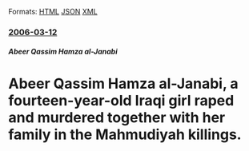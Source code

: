 
Formats: [HTML](/news/2006/03/12/abeer-qassim-hamza-al-janabi-a-fourteen-year-old-iraqi-girl-raped-and-murdered-together-with-her-family-in-the-mahmudiyah-killings.html)  [JSON](/news/2006/03/12/abeer-qassim-hamza-al-janabi-a-fourteen-year-old-iraqi-girl-raped-and-murdered-together-with-her-family-in-the-mahmudiyah-killings.json)  [XML](/news/2006/03/12/abeer-qassim-hamza-al-janabi-a-fourteen-year-old-iraqi-girl-raped-and-murdered-together-with-her-family-in-the-mahmudiyah-killings.xml)  

### [2006-03-12](/news/2006/03/12/index.md)

##### Abeer Qassim Hamza al-Janabi
#  Abeer Qassim Hamza al-Janabi, a fourteen-year-old Iraqi girl raped and murdered together with her family in the Mahmudiyah killings.



